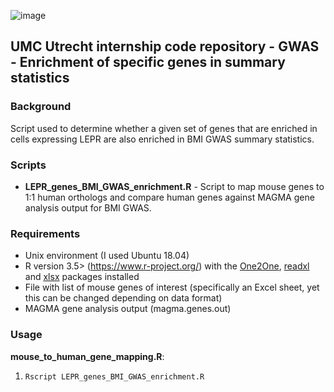 ![image](https://user-images.githubusercontent.com/24732704/55021982-f822ec00-4ff9-11e9-802a-649cfdb4892c.png)

## UMC Utrecht internship code repository - GWAS - Enrichment of specific genes in summary statistics

### Background
Script used to determine whether a given set of genes that are enriched in cells expressing LEPR are also enriched in BMI GWAS summary statistics.

### Scripts
* **LEPR_genes_BMI_GWAS_enrichment.R** - Script to map mouse genes to 1:1 human orthologs and compare human genes against MAGMA gene analysis output for BMI GWAS.

### Requirements
- Unix environment (I used Ubuntu 18.04)
- R version 3.5> (https://www.r-project.org/) with the [One2One](https://github.com/NathanSkene/One2One), [readxl](https://cran.r-project.org/web/packages/readxl/) and [xlsx](https://cran.r-project.org/web/packages/xlsx/) packages installed
- File with list of mouse genes of interest (specifically an Excel sheet, yet this can be changed depending on data format)
- MAGMA gene analysis output (magma.genes.out)

### Usage
**mouse_to_human_gene_mapping.R**:
1. `Rscript LEPR_genes_BMI_GWAS_enrichment.R`
